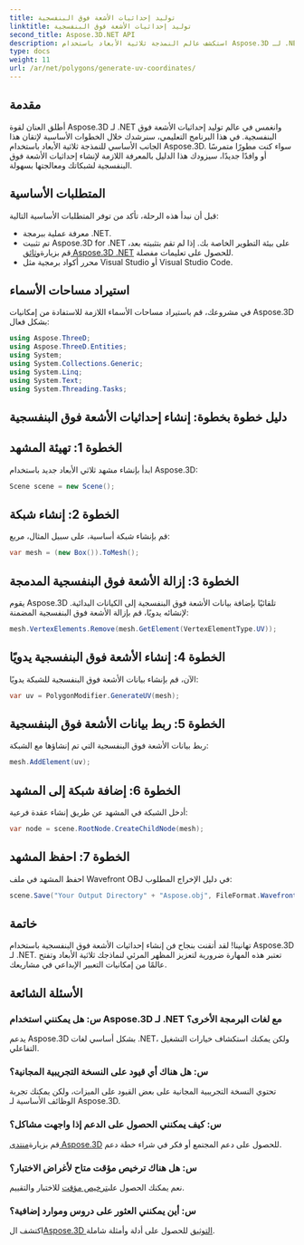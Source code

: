 ```yaml
---
title: توليد إحداثيات الأشعة فوق البنفسجية
linktitle: توليد إحداثيات الأشعة فوق البنفسجية
second_title: Aspose.3D.NET API
description: استكشف عالم النمذجة ثلاثية الأبعاد باستخدام Aspose.3D لـ .NET. يقوم Master UV بتنسيق التوليد بسهولة. ارفع مشاريعك الآن!
type: docs
weight: 11
url: /ar/net/polygons/generate-uv-coordinates/
---
```

## مقدمة
أطلق العنان لقوة Aspose.3D لـ .NET وانغمس في عالم توليد إحداثيات الأشعة فوق البنفسجية. في هذا البرنامج التعليمي، سنرشدك خلال الخطوات الأساسية لإتقان هذا الجانب الأساسي للنمذجة ثلاثية الأبعاد باستخدام Aspose.3D. سواء كنت مطورًا متمرسًا أو وافدًا جديدًا، سيزودك هذا الدليل بالمعرفة اللازمة لإنشاء إحداثيات الأشعة فوق البنفسجية لشبكاتك ومعالجتها بسهولة.
## المتطلبات الأساسية
قبل أن نبدأ هذه الرحلة، تأكد من توفر المتطلبات الأساسية التالية:
- معرفة عملية ببرمجة .NET.
-  تم تثبيت Aspose.3D for .NET على بيئة التطوير الخاصة بك. إذا لم تقم بتثبيته بعد، قم بزيارة[وثائق Aspose.3D .NET](https://reference.aspose.com/3d/net/) للحصول على تعليمات مفصلة.
- محرر أكواد برمجية مثل Visual Studio أو Visual Studio Code.
## استيراد مساحات الأسماء
في مشروعك، قم باستيراد مساحات الأسماء اللازمة للاستفادة من إمكانيات Aspose.3D بشكل فعال:
```csharp
using Aspose.ThreeD;
using Aspose.ThreeD.Entities;
using System;
using System.Collections.Generic;
using System.Linq;
using System.Text;
using System.Threading.Tasks;
```
## دليل خطوة بخطوة: إنشاء إحداثيات الأشعة فوق البنفسجية
## الخطوة 1: تهيئة المشهد
ابدأ بإنشاء مشهد ثلاثي الأبعاد جديد باستخدام Aspose.3D:
```csharp
Scene scene = new Scene();
```
## الخطوة 2: إنشاء شبكة
قم بإنشاء شبكة أساسية، على سبيل المثال، مربع:
```csharp
var mesh = (new Box()).ToMesh();
```
## الخطوة 3: إزالة الأشعة فوق البنفسجية المدمجة
يقوم Aspose.3D تلقائيًا بإضافة بيانات الأشعة فوق البنفسجية إلى الكيانات البدائية. لإنشائه يدويًا، قم بإزالة الأشعة فوق البنفسجية المضمنة:
```csharp
mesh.VertexElements.Remove(mesh.GetElement(VertexElementType.UV));
```
## الخطوة 4: إنشاء الأشعة فوق البنفسجية يدويًا
الآن، قم بإنشاء بيانات الأشعة فوق البنفسجية للشبكة يدويًا:
```csharp
var uv = PolygonModifier.GenerateUV(mesh);
```
## الخطوة 5: ربط بيانات الأشعة فوق البنفسجية
ربط بيانات الأشعة فوق البنفسجية التي تم إنشاؤها مع الشبكة:
```csharp
mesh.AddElement(uv);
```
## الخطوة 6: إضافة شبكة إلى المشهد
أدخل الشبكة في المشهد عن طريق إنشاء عقدة فرعية:
```csharp
var node = scene.RootNode.CreateChildNode(mesh);
```
## الخطوة 7: احفظ المشهد
احفظ المشهد في ملف Wavefront OBJ في دليل الإخراج المطلوب:
```csharp
scene.Save("Your Output Directory" + "Aspose.obj", FileFormat.WavefrontOBJ);
```
## خاتمة
تهانينا! لقد أتقنت بنجاح فن إنشاء إحداثيات الأشعة فوق البنفسجية باستخدام Aspose.3D لـ .NET. تعتبر هذه المهارة ضرورية لتعزيز المظهر المرئي لنماذجك ثلاثية الأبعاد وتفتح عالمًا من إمكانيات التعبير الإبداعي في مشاريعك.
## الأسئلة الشائعة
### س: هل يمكنني استخدام Aspose.3D لـ .NET مع لغات البرمجة الأخرى؟
يدعم Aspose.3D بشكل أساسي لغات .NET، ولكن يمكنك استكشاف خيارات التشغيل التفاعلي.
### س: هل هناك أي قيود على النسخة التجريبية المجانية؟
تحتوي النسخة التجريبية المجانية على بعض القيود على الميزات، ولكن يمكنك تجربة الوظائف الأساسية لـ Aspose.3D.
### س: كيف يمكنني الحصول على الدعم إذا واجهت مشاكل؟
 قم بزيارة[منتدى Aspose.3D](https://forum.aspose.com/c/3d/18) للحصول على دعم المجتمع أو فكر في شراء خطة دعم.
### س: هل هناك ترخيص مؤقت متاح لأغراض الاختبار؟
 نعم يمكنك الحصول على[ترخيص مؤقت](https://purchase.aspose.com/temporary-license/) للاختبار والتقييم.
### س: أين يمكنني العثور على دروس وموارد إضافية؟
 اكتشف ال[Aspose.3D التوثيق](https://reference.aspose.com/3d/net/) للحصول على أدلة وأمثلة شاملة.